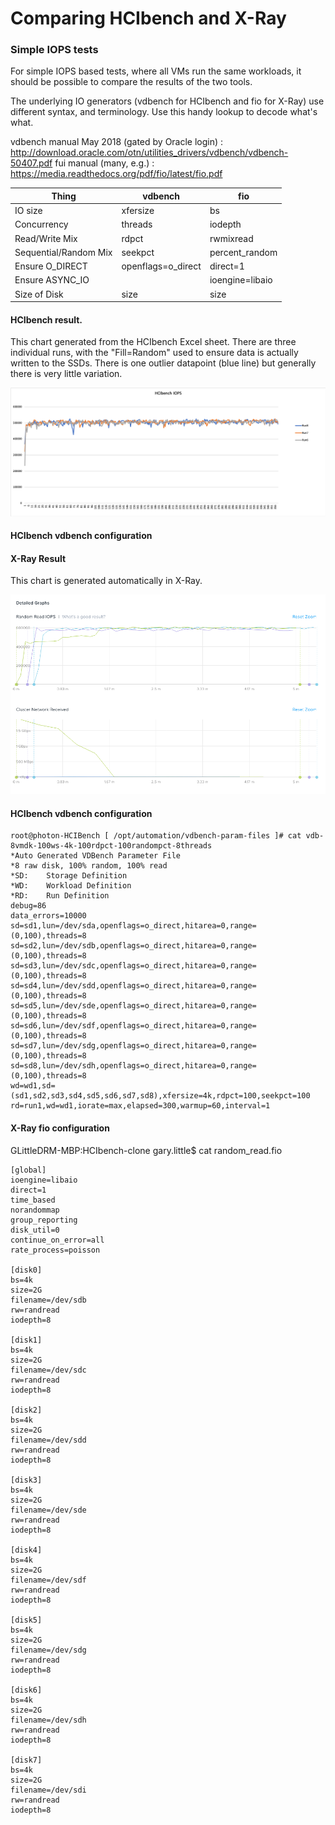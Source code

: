 # Comparing HCIbench and X-Ray
### Simple IOPS tests

For simple IOPS based tests, where all VMs run the same workloads, it should be possible to compare the results of the two tools.  

The underlying IO generators (vdbench for HCIbench and fio for X-Ray) use different syntax, and terminology.  Use this handy lookup to decode what's what.

vdbench manual May 2018 (gated by Oracle login) : http://download.oracle.com/otn/utilities_drivers/vdbench/vdbench-50407.pdf
fui manual (many, e.g.) : https://media.readthedocs.org/pdf/fio/latest/fio.pdf


|Thing | vdbench | fio |
|------|---------|-----|
|IO size | xfersize|bs |
|Concurrency| threads | iodepth|
|Read/Write Mix | rdpct| rwmixread|
|Sequential/Random Mix | seekpct | percent_random|
|Ensure O_DIRECT| openflags=o_direct  | direct=1|
|Ensure ASYNC_IO|  | ioengine=libaio |
|Size of Disk | size | size|

#### HCIbench result.
This chart generated from the HCIbench Excel sheet.  There are three individual runs, with the "Fill=Random" used to ensure data is actually written to the SSDs.  There is one outlier datapoint (blue line) but generally there is very little variation.

<img src="https://github.com/garyjlittle/images/blob/master/HCIbench-random-read.png">

#### HCIbench vdbench configuration


#### X-Ray Result
This chart is generated automatically in X-Ray.

<img src="https://github.com/garyjlittle/images/blob/master/X-Ray-HCIbench-simulation.png">

#### HCIbench vdbench configuration
```
root@photon-HCIBench [ /opt/automation/vdbench-param-files ]# cat vdb-8vmdk-100ws-4k-100rdpct-100randompct-8threads 
*Auto Generated VDBench Parameter File
*8 raw disk, 100% random, 100% read
*SD:    Storage Definition
*WD:    Workload Definition
*RD:    Run Definition
debug=86
data_errors=10000
sd=sd1,lun=/dev/sda,openflags=o_direct,hitarea=0,range=(0,100),threads=8
sd=sd2,lun=/dev/sdb,openflags=o_direct,hitarea=0,range=(0,100),threads=8
sd=sd3,lun=/dev/sdc,openflags=o_direct,hitarea=0,range=(0,100),threads=8
sd=sd4,lun=/dev/sdd,openflags=o_direct,hitarea=0,range=(0,100),threads=8
sd=sd5,lun=/dev/sde,openflags=o_direct,hitarea=0,range=(0,100),threads=8
sd=sd6,lun=/dev/sdf,openflags=o_direct,hitarea=0,range=(0,100),threads=8
sd=sd7,lun=/dev/sdg,openflags=o_direct,hitarea=0,range=(0,100),threads=8
sd=sd8,lun=/dev/sdh,openflags=o_direct,hitarea=0,range=(0,100),threads=8
wd=wd1,sd=(sd1,sd2,sd3,sd4,sd5,sd6,sd7,sd8),xfersize=4k,rdpct=100,seekpct=100
rd=run1,wd=wd1,iorate=max,elapsed=300,warmup=60,interval=1
```


#### X-Ray fio configuration
GLittleDRM-MBP:HCIbench-clone gary.little$ cat random_read.fio 
```
[global]
ioengine=libaio
direct=1
time_based
norandommap
group_reporting
disk_util=0
continue_on_error=all
rate_process=poisson

[disk0]
bs=4k
size=2G
filename=/dev/sdb
rw=randread
iodepth=8

[disk1]
bs=4k
size=2G
filename=/dev/sdc
rw=randread
iodepth=8

[disk2]
bs=4k
size=2G
filename=/dev/sdd
rw=randread
iodepth=8

[disk3]
bs=4k
size=2G
filename=/dev/sde
rw=randread
iodepth=8

[disk4]
bs=4k
size=2G
filename=/dev/sdf
rw=randread
iodepth=8

[disk5]
bs=4k
size=2G
filename=/dev/sdg
rw=randread
iodepth=8

[disk6]
bs=4k
size=2G
filename=/dev/sdh
rw=randread
iodepth=8

[disk7]
bs=4k
size=2G
filename=/dev/sdi
rw=randread
iodepth=8
```
